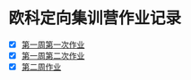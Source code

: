 # 欧科定向集训营作业记录

- [x] [第一周第一次作业](./w1/W1-2作业.md)
- [x] [第一周第二次作业](./w1/W1-2作业.md)
- [x] [第二周作业](./w2/README.md)

